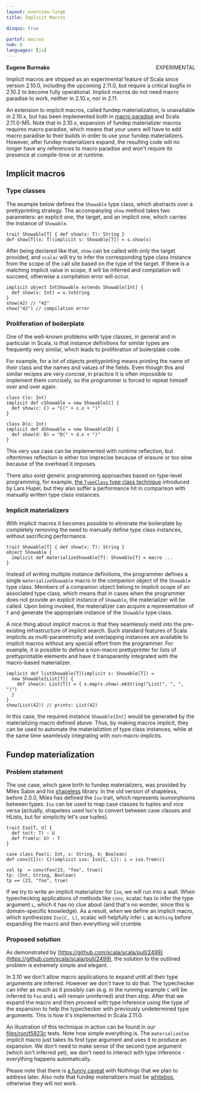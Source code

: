 ```yaml
---
layout: overview-large
title: Implicit Macros

disqus: true

partof: macros
num: 6
languages: [ja]
---
```

<span class="label warning" style="float: right;">EXPERIMENTAL</span>

**Eugene Burmako**

Implicit macros are shipped as an experimental feature of Scala since version 2.10.0, including the upcoming 2.11.0,
but require a critical bugfix in 2.10.2 to become fully operational. Implicit macros do not need macro paradise to work,
neither in 2.10.x, nor in 2.11.

An extension to implicit macros,
called fundep materialization, is unavailable in 2.10.x, but has been implemented both in
[macro paradise](/overviews/macros/paradise.html) and Scala 2.11.0-M5.
Note that in 2.10.x, expansion of fundep materializer macros requires macro paradise,
which means that your users will have to add macro paradise to their builds in order to use your fundep materializers.
However, after fundep materializers expand, the resulting code will no longer have any references to macro paradise
and won't require its presence at compile-time or at runtime.

## Implicit macros

### Type classes

The example below defines the `Showable` type class, which abstracts over a prettyprinting strategy.
The accompanying `show` method takes two parameters: an explicit one, the target, and an implicit one,
which carries the instance of `Showable`.

    trait Showable[T] { def show(x: T): String }
    def show[T](x: T)(implicit s: Showable[T]) = s.show(x)

After being declared like that, `show` can be called with only the target provided, and `scalac`
will try to infer the corresponding type class instance from the scope of the call site based
on the type of the target. If there is a matching implicit value in scope, it will be inferred
and compilation will succeed, otherwise a compilation error will occur.

    implicit object IntShowable extends Showable[Int] {
      def show(x: Int) = x.toString
    }
    show(42) // "42"
    show("42") // compilation error

### Proliferation of boilerplate

One of the well-known problems with type classes, in general and in particular in Scala,
is that instance definitions for similar types are frequently very similar, which leads to
proliferation of boilerplate code.

For example, for a lot of objects prettyprinting means printing the name of their class
and the names and values of the fields. Even though this and similar recipes are very concise,
in practice it is often impossible to implement them concisely, so the programmer is forced
to repeat himself over and over again.

    class C(x: Int)
    implicit def cShowable = new Showable[C] {
      def show(c: C) = "C(" + c.x + ")"
    }

    class D(x: Int)
    implicit def dShowable = new Showable[D] {
      def show(d: D) = "D(" + d.x + ")"
    }

This very use case can be implemented with runtime reflection,
but oftentimes reflection is either too imprecise because of erasure or
too slow because of the overhead it imposes.

There also exist generic programming approaches based on type-level programming, for example,
[the `TypeClass` type class technique](http://typelevel.org/blog/2013/06/24/deriving-instances-1.html) introduced by Lars Hupel,
but they also suffer a performance hit in comparison with manually written type class instances.

### Implicit materializers

With implicit macros it becomes possible to eliminate the boilerplate by completely removing
the need to manually define type class instances, without sacrificing performance.

    trait Showable[T] { def show(x: T): String }
    object Showable {
      implicit def materializeShowable[T]: Showable[T] = macro ...
    }

Instead of writing multiple instance definitions, the programmer defines a single `materializeShowable` macro
in the companion object of the `Showable` type class. Members of a companion object belong to implicit scope
of an associated type class, which means that in cases when the programmer does not provide an explicit instance of `Showable`,
the materializer will be called. Upon being invoked, the materializer can acquire a representation of `T` and
generate the appropriate instance of the `Showable` type class.

A nice thing about implicit macros is that they seamlessly meld into the pre-existing infrastructure of implicit search.
Such standard features of Scala implicits as multi-parametricity and overlapping instances are available to
implicit macros without any special effort from the programmer. For example, it is possible to define a non-macro
prettyprinter for lists of prettyprintable elements and have it transparently integrated with the macro-based materializer.

    implicit def listShowable[T](implicit s: Showable[T]) =
      new Showable[List[T]] {
        def show(x: List[T]) = { x.map(s.show).mkString("List(", ", ", ")")
      }
    }
    show(List(42)) // prints: List(42)

In this case, the required instance `Showable[Int]` would be generated by the materializing macro defined above.
Thus, by making macros implicit, they can be used to automate the materializtion of type class instances,
while at the same time seamlessly integrating with non-macro implicits.

## Fundep materialization

### Problem statement

The use case, which gave birth to fundep materializers, was provided by Miles Sabin and his [shapeless](https://github.com/milessabin/shapeless) library. In the old version of shapeless, before 2.0.0, Miles has defined the `Iso` trait,
which represents isomorphisms between types. `Iso` can be used to map case classes to tuples and vice versa
(actually, shapeless used Iso's to convert between case classes and HLists, but for simplicity let's use tuples).

    trait Iso[T, U] {
      def to(t: T) : U
      def from(u: U) : T
    }

    case class Foo(i: Int, s: String, b: Boolean)
    def conv[C](c: C)(implicit iso: Iso[C, L]): L = iso.from(c)

    val tp  = conv(Foo(23, "foo", true))
    tp: (Int, String, Boolean)
    tp == (23, "foo", true)

If we try to write an implicit materializer for `Iso`, we will run into a wall.
When typechecking applications of methods like `conv`, scalac has to infer the type argument `L`,
which it has no clue about (and that's no wonder, since this is domain-specific knowledge). As a result, when we define an implicit
macro, which synthesizes `Iso[C, L]`, scalac will helpfully infer `L` as `Nothing` before expanding the macro and then everything will crumble.

### Proposed solution

As demonstrated by [https://github.com/scala/scala/pull/2499](https://github.com/scala/scala/pull/2499), the solution to the outlined
problem is extremely simple and elegant.

In 2.10 we don't allow macro applications to expand until all their type arguments are inferred. However we don't have to do that.
The typechecker can infer as much as it possibly can (e.g. in the running example `C` will be inferred to `Foo` and
`L` will remain uninferred) and then stop. After that we expand the macro and then proceed with type inference using the type of the
expansion to help the typechecker with previously undetermined type arguments. This is how it's implemented in Scala 2.11.0.

An illustration of this technique in action can be found in our [files/run/t5923c](https://github.com/scala/scala/tree/7b890f71ecd0d28c1a1b81b7abfe8e0c11bfeb71/test/files/run/t5923c) tests.
Note how simple everything is. The `materializeIso` implicit macro just takes its first type argument and uses it to produce an expansion.
We don't need to make sense of the second type argument (which isn't inferred yet), we don't need to interact with type inference -
everything happens automatically.

Please note that there is [a funny caveat](https://github.com/scala/scala/blob/7b890f71ecd0d28c1a1b81b7abfe8e0c11bfeb71/test/files/run/t5923a/Macros_1.scala) with Nothings that we plan to address later. Also note that fundep materializers must be [whitebox](/overviews/macros/blackbox-whitebox.html), otherwise they will not work.
